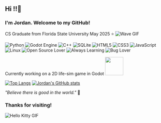 ## Hi !!👋
### I'm Jordan. Welcome to my GitHub! 
CS Graduate from Florida State University May 2025 ⭐
![Wave GIF](https://web.archive.org/web/20090829170405/http://geocities.com/kokomowildkater/kittywave.gif)

![Python](https://img.shields.io/badge/Python-3776AB?style=flat&logo=python&logoColor=pink)
![Godot Engine](https://img.shields.io/badge/Godot-478CBF?style=flat&logo=godot-engine&logoColor=pink)
![C++](https://img.shields.io/badge/C++-00599C?style=flat&logo=c%2B%2B&logoColor=pink)
![SQLite](https://img.shields.io/badge/SQLite-003B57?style=flat&logo=sqlite&logoColor=pink)
![HTML5](https://img.shields.io/badge/HTML5-E34F26?style=flat&logo=html5&logoColor=pink)
![CSS3](https://img.shields.io/badge/CSS3-1572B6?style=flat&logo=css3&logoColor=pink)
![JavaScript](https://img.shields.io/badge/JavaScript-F7DF1E?style=flat&logo=javascript&logoColor=pink)
![Linux](https://img.shields.io/badge/Linux-FCC624?style=flat&logo=linux&logoColor=pink)
![Open Source Lover](https://img.shields.io/badge/Open%20Source-Lover-pink?style=flat)
![Always Learning](https://img.shields.io/badge/Always-Learning-pink?style=flat)
![Bug Lover](https://img.shields.io/badge/Bug%20Lover-%F0%9F%90%9C-pink?style=flat)

Currently working on a 2D life-sim game in Godot <img src="https://img.itch.zone/aW1hZ2UvOTY5NTgyLzU1OTg4NjkuZ2lm/794x1000/BqczAb.gif" width="60" />

[![Top Langs](https://github-readme-stats.vercel.app/api/top-langs/?username=JordanFreyman&layout=compact&theme=tokyonight)](https://github.com/anuraghazra/github-readme-stats)
[![Jordan's GitHub stats](https://github-readme-stats.vercel.app/api?username=JordanFreyman&layout=compact&theme=tokyonight)](https://github.com/anuraghazra/github-readme-stats)

_"Believe there is good in the world."_ 🌟

### Thanks for visiting!
![Hello Kitty GIF](https://web.archive.org/web/20090731135339/http://hk.geocities.com/hello300hk300/Hello_kitty_2.gif)
<!--

Here are some ideas to get you started:

- 🔭 I’m currently working on ...
- 🌱 I’m currently learning ...
- 👯 I’m looking to collaborate on ...
- 🤔 I’m looking for help with ...
- 💬 Ask me about ...
- 📫 How to reach me: ...
- 😄 Pronouns: ...
- ⚡ Fun fact: ...
-->
